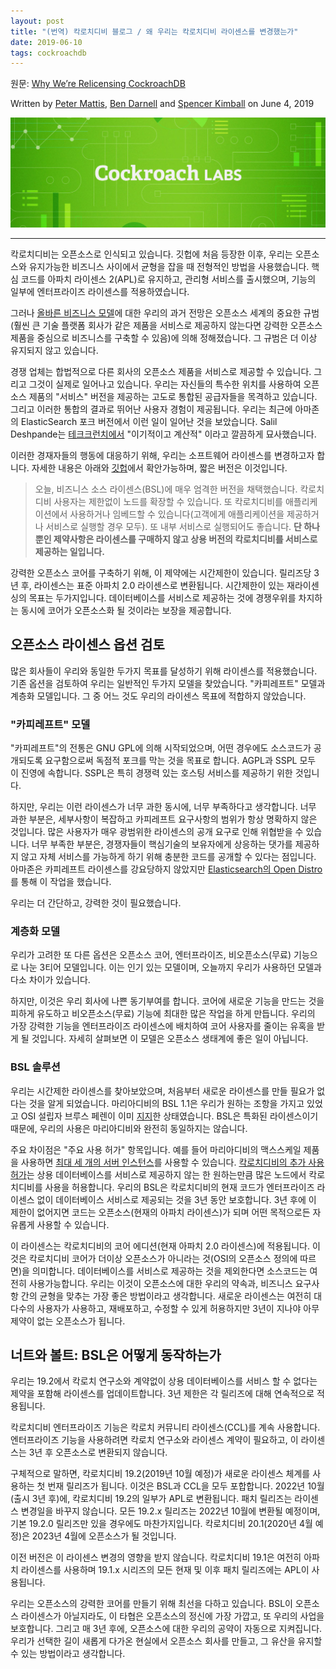 ```yaml
---
layout: post
title: "(번역) 칵로치디비 블로그 / 왜 우리는 칵로치디비 라이센스를 변경했는가"
date: 2019-06-10
tags: cockroachdb
---
```


원문: [Why We’re Relicensing CockroachDB](https://www.cockroachlabs.com/blog/oss-relicensing-cockroachdb/)

Written by [Peter Mattis](https://www.cockroachlabs.com/blog/author/peter-mattis/), [Ben Darnell](https://www.cockroachlabs.com/blog/author/ben-darnell/) and [Spencer Kimball](https://www.cockroachlabs.com/blog/author/spencer-kimball/) on June 4, 2019

![](/assets/post/2019-06-10-oss-relicensing-cockroachdb/BSL-hero.jpg)

---

칵로치디비는 오픈소스로 인식되고 있습니다. 깃헙에 처음 등장한 이후, 우리는 오픈소스와 유지가능한 비즈니스 사이에서 균형을 잡을 때 전형적인 방법을 사용했습니다. 핵심 코드를 아파치 라이센스 2(APL)로 유지하고, 관리형 서비스를 출시했으며, 기능의 일부에 엔터프라이즈 라이센스를 적용하였습니다.

그러나 [올바른 비즈니스 모델](https://www.cockroachlabs.com/blog/how-were-building-a-business-to-last/)에 대한 우리의 과거 전망은 오픈소스 세계의 중요한 규범(훨씬 큰 기술 플랫폼 회사가 같은 제품을 서비스로 제공하지 않는다면 강력한 오픈소스 제품을 중심으로 비즈니스를 구축할 수 있음)에 의해 정해졌습니다. 그 규범은 더 이상 유지되지 않고 있습니다.

경쟁 업체는 합법적으로 다른 회사의 오픈소스 제품을 서비스로 제공할 수 있습니다. 그리고 그것이 실제로 일어나고 있습니다. 우리는 자신들의 특수한 위치를 사용하여 오픈소스 제품의 "서비스" 버전을 제공하는 고도로 통합된 공급자들을 목격하고 있습니다. 그리고 이러한 통합의 결과로 뛰어난 사용자 경험이 제공됩니다. 우리는 최근에 아마존의 ElasticSearch 포크 버전에서 이런 일이 일어난 것을 보았습니다. Salil Deshpande는 [테크크런치에서](https://techcrunch.com/2019/05/30/lack-of-leadership-in-open-source-results-in-source-available-licenses/) "이기적이고 계산적" 이라고 깔끔하게 묘사했습니다.

이러한 경재자들의 행동에 대응하기 위해, 우리는 소프트웨어 라이센스를 변경하고자 합니다. 자세한 내용은 아래와 [깃헙](https://github.com/cockroachdb/cockroach/blob/8acfe8ffd0028ce1d81a9b1148f7e9ba2673bf95/licenses/BSL.txt#L8-L16)에서 확안가능하며, 짧은 버전은 이것입니다.

> 오늘, 비즈니스 소스 라이센스(BSL)에 매우 엄격한 버전을 채택했습니다. 칵로치디비 사용자는 제한없이 노드를 확장할 수 있습니다. 또 칵로치디비를 애플리케이션에서 사용하거나 임베드할 수 있습니다(고객에게 애플리케이션을 제공하거나 서비스로 실행할 경우 모두). 또 내부 서비스로 실행되어도 좋습니다. **단 하나뿐인 제약사항은 라이센스를 구매하지 않고 상용 버전의 칵로치디비를 서비스로 제공하는 일입니다.**

강력한 오픈소스 코어를 구축하기 위해, 이 제약에는 시간제한이 있습니다. 릴리즈당 3년 후, 라이센스는 표준 아파치 2.0 라이센스로 변환됩니다. 시간제한이 있는 재라이센싱의 목표는 두가지입니다. 데이터베이스를 서비스로 제공하는 것에 경쟁우위를 차지하는 동시에 코어가 오픈소스화 될 것이라는 보장을 제공합니다.

## 오픈소스 라이센스 옵션 검토

많은 회사들이 우리와 동일한 두가지 목표를 달성하기 위해 라이센스를 적용했습니다. 기존 옵션을 검토하여 우리는 일반적인 두가지 모델을 찾았습니다. "카피레프트" 모델과 계층화 모델입니다. 그 중 어느 것도 우리의 라이센스 목표에 적합하지 않았습니다.

### "카피레프트" 모델

"카피레프트"의 전통은 GNU GPL에 의해 시작되었으며, 어떤 경우에도 소스코드가 공개되도록 요구함으로써 독점적 포크를 막는 것을 목표로 합니다. AGPL과 SSPL 모두 이 진영에 속합니다. SSPL은 특히 경쟁력 있는 호스팅 서비스를 제공하기 위한 것입니다.

하지만, 우리는 이런 라이센스가 너무 과한 동시에, 너무 부족하다고 생각합니다. 너무 과한 부분은, 세부사항이 복잡하고 카피레프트 요구사항의 범위가 항상 명확하지 않은 것입니다. 많은 사용자가 매우 광범위한 라이센스의 공개 요구로 인해 위협받을 수 있습니다. 너무 부족한 부분은, 경쟁자들이 핵심기술의 보유자에게 상응하는 댓가를 제공하지 않고 자체 서비스를 가능하게 하기 위해 충분한 코드를 공개할 수 있다는 점입니다. 아마존은 카피레프트 라이센스를 강요당하지 않았지만 [Elasticsearch의 Open Distro](https://opendistro.github.io/for-elasticsearch/)를 통해 이 작업을 했습니다.

우리는 더 간단하고, 강력한 것이 필요했습니다.

### 계층화 모델

우리가 고려한 또 다른 옵션은 오픈소스 코어, 엔터프라이즈, 비오픈소스(무료) 기능으로 나눈 3티어 모델입니다. 이는 인기 있는 모델이며, 오늘까지 우리가 사용하던 모델과 다소 차이가 있습니다.

하지만, 이것은 우리 회사에 나쁜 동기부여를 합니다. 코어에 새로운 기능을 만드는 것을 피하게 유도하고 비오픈소스(무료) 기능에 최대한 많은 작업을 하게 만듭니다. 우리의 가장 강력한 기능을 엔터프라이즈 라이센스에 배치하여 코어 사용자를 줄이는 유혹을 받게 될 것입니다. 자세히 살펴보면 이 모델은 오픈소스 생태계에 좋은 일이 아닙니다.

### BSL 솔루션

우리는 시간제한 라이센스를 찾아보았으며, 처음부터 새로운 라이센스를 만들 필요가 없다는 것을 알게 되었습니다. 마리아디비의 BSL 1.1은 우리가 원하는 조항을 가지고 있었고 OSI 설립자 브루스 페렌이 이미 [지지](https://perens.com/2017/02/14/bsl-1-1/)한 상태였습니다. BSL은 특화된 라이센스이기 때문에, 우리의 사용은 마리아디비와 완전히 동일하지는 않습니다.

주요 차이점은 "주요 사용 허가" 항목입니다. 예를 들어 마리아디비의 맥스스케일 제품을 사용하면 [최대 세 개의 서버 인스턴스](https://mariadb.com/projects-using-bsl-11/)를 사용할 수 있습니다. [칵로치디비의 추가 사용 허가](https://github.com/cockroachdb/cockroach/blob/8acfe8ffd0028ce1d81a9b1148f7e9ba2673bf95/licenses/BSL.txt#L8-L16)는 상용 데이터베이스를 서비스로 제공하지 않는 한 원하는만큼 많은 노드에서 칵로치디비를 사용을 허용합니다. 우리의 BSL은 칵로치디비의 현재 코드가 엔터프라이즈 라이센스 없이 데이터베이스 서비스로 제공되는 것을 3년 동안 보호합니다. 3년 후에 이 제한이 없어지면 코드는 오픈소스(현재의 아파치 라이센스)가 되며 어떤 목적으로든 자유롭게 사용할 수 있습니다.

이 라이센스는 칵로치디비의 코어 에디션(현재 아파치 2.0 라이센스)에 적용됩니다. 이것은 칵로치디비 코어가 더이상 오픈소스가 아니라는 것(OSI의 오픈소스 정의에 따르면)을 의미합니다. 데이터베이스를 서비스로 제공하는 것을 제외한다면 소스코드는 여전히 사용가능합니다. 우리는 이것이 오픈소스에 대한 우리의 약속과, 비즈니스 요구사항 간의 균형을 맞추는 가장 좋은 방법이라고 생각합니다. 새로운 라이센스는 여전히 대다수의 사용자가 사용하고, 재배포하고, 수정할 수 있게 허용하지만 3년이 지나야 아무 제약이 없는 오픈소스가 됩니다.

## 너트와 볼트: BSL은 어떻게 동작하는가

우리는 19.2에서 칵로치 연구소와 계약없이 상용 데이터베이스를 서비스 할 수 없다는 제약을 포함해 라이센스를 업데이트합니다. 3년 제한은 각 릴리즈에 대해 연속적으로 적용됩니다.

칵로치디비 엔터프라이즈 기능은 칵로치 커뮤니티 라이센스(CCL)를 계속 사용합니다. 엔터프라이즈 기능을 사용하려면 칵로치 연구소와 라이센스 계약이 필요하고, 이 라이센스는 3년 후 오픈소스로 변환되지 않습니다.

구체적으로 말하면, 칵로치디비 19.2(2019년 10월 예정)가 새로운 라이센스 체계를 사용하는 첫 번재 릴리즈가 됩니다. 이것은 BSL과 CCL을 모두 포합합니다. 2022년 10월(출시 3년 후)에, 칵로치디비 19.2의 일부가 APL로 변환됩니다. 패치 릴리즈는 라이센스 변경일을 바꾸지 않습니다. 모든 19.2.x 릴리즈는 2022년 10월에 변환될 예정이며, 기본 19.2.0 릴리즈만 있을 경우에도 마찬가지입니다. 칵로치디비 20.1(2020년 4월 예정)은 2023년 4월에 오픈소스가 될 것입니다.

이전 버전은 이 라이센스 변경의 영향을 받지 않습니다. 칵로치디비 19.1은 여전히 아파치 라이센스를 사용하며 19.1.x 시리즈의 모든 현재 및 이후 패치 릴리즈에는 APL이 사용됩니다.

우리는 오픈소스의 강력한 코어를 만들기 위해 최선을 다하고 있습니다. BSL이 오픈소스 라이센스가 아닐지라도, 이 타협은 오픈소스의 정신에 가장 가깝고, 또 우리의 사업을 보호합니다. 그리고 매 3년 후에, 오픈소스에 대한 우리의 공약이 자동으로 지켜집니다. 우리가 선택한 길이 새롭게 다가온 현실에서 오픈소스 회사를 만들고, 그 유산을 유지할 수 있는 방법이라고 생각합니다.
